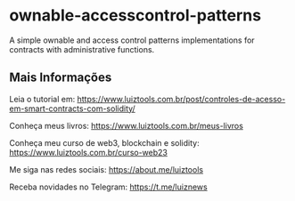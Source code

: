 # ownable-accesscontrol-patterns
A simple ownable and access control patterns implementations for contracts with administrative functions.

## Mais Informações

Leia o tutorial em: https://www.luiztools.com.br/post/controles-de-acesso-em-smart-contracts-com-solidity/

Conheça meus livros: https://www.luiztools.com.br/meus-livros

Conheça meu curso de web3, blockchain e solidity: https://www.luiztools.com.br/curso-web23

Me siga nas redes sociais: https://about.me/luiztools

Receba novidades no Telegram: https://t.me/luiznews
